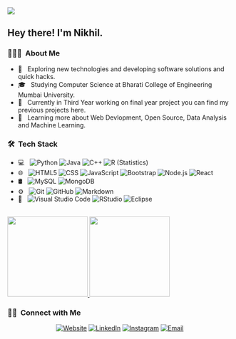 <img src="https://vertassets.blob.core.windows.net/image/f0face00/f0face00-9905-437a-9599-ff898a3909e7/hacker_reg_new.jpg">

<h2> Hey there! I'm Nikhil.</h2>

<h3> 👨🏻‍💻 &nbsp;About Me </h3>

- 🤔 &nbsp; Exploring new technologies and developing software solutions and quick hacks.
- 🎓 &nbsp; Studying Computer Science at Bharati College of Engineering Mumbai University.
- 💼 &nbsp; Currently in Third Year working on final year project you can find my previous projects here.
- 🌱 &nbsp; Learning more about Web Devlopment, Open Source, Data Analysis and Machine Learning.

<h3> 🛠 &nbsp;Tech Stack</h3>

- 💻 &nbsp;
  ![Python](https://img.shields.io/badge/-Python-333333?style=flat&logo=python)
  ![Java](https://img.shields.io/badge/-Java-333333?style=flat&logo=Java&logoColor=007396)
  ![C++](https://img.shields.io/badge/-C++-333333?style=flat&logo=C%2B%2B&logoColor=00599C)
  ![R (Statistics)](https://img.shields.io/badge/-R-333333?style=flat&logo=R&logoColor=276DC3)
- 🌐 &nbsp;
  ![HTML5](https://img.shields.io/badge/-HTML5-333333?style=flat&logo=HTML5)
  ![CSS](https://img.shields.io/badge/-CSS-333333?style=flat&logo=CSS3&logoColor=1572B6)
  ![JavaScript](https://img.shields.io/badge/-JavaScript-333333?style=flat&logo=javascript)
  ![Bootstrap](https://img.shields.io/badge/-Bootstrap-333333?style=flat&logo=bootstrap&logoColor=563D7C)
  ![Node.js](https://img.shields.io/badge/-Node.js-333333?style=flat&logo=node.js)
  ![React](https://img.shields.io/badge/-React-333333?style=flat&logo=react)
- 🛢 &nbsp;
  ![MySQL](https://img.shields.io/badge/-MySQL-333333?style=flat&logo=mysql)
  ![MongoDB](https://img.shields.io/badge/-MongoDB-333333?style=flat&logo=mongodb)
- ⚙️ &nbsp;
  ![Git](https://img.shields.io/badge/-Git-333333?style=flat&logo=git)
  ![GitHub](https://img.shields.io/badge/-GitHub-333333?style=flat&logo=github)
  ![Markdown](https://img.shields.io/badge/-Markdown-333333?style=flat&logo=markdown)
- 🔧 &nbsp;
  ![Visual Studio Code](https://img.shields.io/badge/-Visual%20Studio%20Code-333333?style=flat&logo=visual-studio-code&logoColor=007ACC)
  ![RStudio](https://img.shields.io/badge/-RStudio-333333?style=flat&logo=rstudio)
  ![Eclipse](https://img.shields.io/badge/-Eclipse-333333?style=flat&logo=eclipse-ide&logoColor=2C2255)

<br/>

<a href="https://github.com/NickSaw22">
  <img height="180em" src="https://github-readme-stats.vercel.app/api?username=NickSaw22&theme=buefy&show_icons=true" />
  <img height="180em" src="https://github-readme-stats.vercel.app/api/top-langs/?username=NickSaw22&theme=buefy&layout=compact" />
</a>

<br/>

<h3> 🤝🏻 &nbsp;Connect with Me </h3>

<p align="center">
<a href="https://nikhil-sawant.netlify.app/"><img alt="Website" src="https://img.shields.io/badge/Website-www.nikhilsawant.com-blue?style=flat-square&logo=google-chrome"></a>
<a href="https://www.linkedin.com/in/nikhil-sawant-9a3243194/"><img alt="LinkedIn" src="https://img.shields.io/badge/LinkedIn-Nikhil%20Madhukar%20Sawant-blue?style=flat-square&logo=linkedin"></a>
<a href="https://www.instagram.com/nicksawant22"><img alt="Instagram" src="https://img.shields.io/badge/Instagram-nicksawant22-blue?style=flat-square&logo=instagram"></a>
<a href="mailto:sawantnikhil122@gmail.com"><img alt="Email" src="https://img.shields.io/badge/Email-sawantnikhil122@gmail.com-blue?style=flat-square&logo=gmail"></a>
</p>

